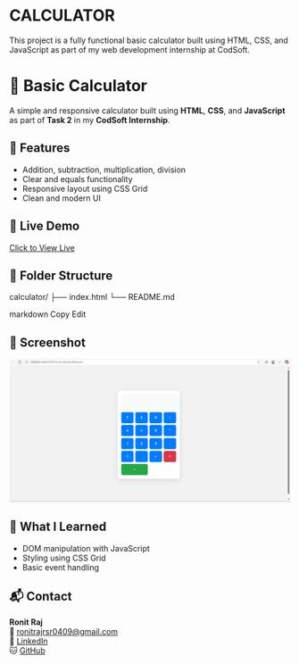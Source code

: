 # CALCULATOR
This project is a fully functional basic calculator built using HTML, CSS, and JavaScript as part of my web development internship at CodSoft.
# 🧮 Basic Calculator

A simple and responsive calculator built using **HTML**, **CSS**, and **JavaScript** as part of **Task 2** in my **CodSoft Internship**.

## 🔧 Features
- Addition, subtraction, multiplication, division
- Clear and equals functionality
- Responsive layout using CSS Grid
- Clean and modern UI


## 🚀 Live Demo
[Click to View Live](https://ronit049.github.io/CALCULATOR/) 

## 📁 Folder Structure
calculator/
├── index.html
└── README.md

markdown
Copy
Edit
## 📸 Screenshot

![Calculator Preview](https://github.com/Ronit049/CALCULATOR/blob/main/Screenshot%202025-07-27%20000914.png?raw=true)



## 🧠 What I Learned
- DOM manipulation with JavaScript
- Styling using CSS Grid
- Basic event handling

## 📬 Contact
**Ronit Raj**  
📧 ronitrajrsr0409@gmail.com  
🔗 [LinkedIn](https://linkedin.com/in/ronit-raj-114181315)  
🐱 [GitHub](https://github.com/Ronit049)
